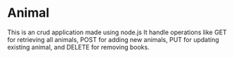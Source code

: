 # Animal
This is an crud application made using node.js
It handle operations like  GET for retrieving all animals, POST for adding new animals, PUT for updating existing animal, and DELETE for removing books.
